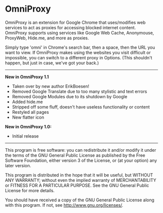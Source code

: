 OmniProxy
================
OmniProxy is an extension for Google Chrome that uses/modifies web services to act as proxies for accessing blocked internet content. OmniProxy supports using services like Google Web Cache, Anonymouse, ProxyWeb, Hide.me, and more as proxies.

Simply type 'omni' in Chrome's search bar, then a space, then the URL you want to view. If OmniProxy makes using the websites you visit difficult or impossible, you can switch to a different proxy in Options. (This shouldn't happen, but just in case, we've got your back.)

---------------------------------------------------------

__New in OmniProxy 1.1__
* Taken over by new author ErikBoesen!
* Removed Google Translate due to too many stylistic and text errors
* Removed Google Modules due to its shutdown by Google
* Added hide.me
* Stripped off some fluff, doesn't have useless functionality or content
* Restyled all pages
* New flatter icon

__New in OmniProxy 1.0:__
* Initial release

---------------------------------------------------------

This program is free software: you can redistribute it and/or modify
it under the terms of the GNU General Public License as published by
the Free Software Foundation, either version 3 of the License, or
(at your option) any later version.

This program is distributed in the hope that it will be useful,
but WITHOUT ANY WARRANTY; without even the implied warranty of
MERCHANTABILITY or FITNESS FOR A PARTICULAR PURPOSE.  See the
GNU General Public License for more details.

You should have received a copy of the GNU General Public License
along with this program.  If not, see <http://www.gnu.org/licenses/>.
